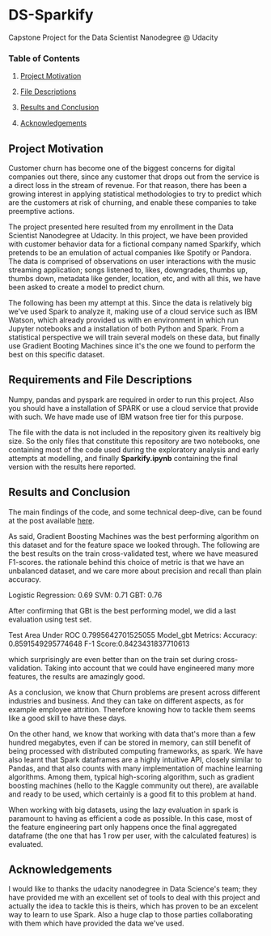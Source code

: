 # DS-Sparkify
Capstone Project for the Data Scientist Nanodegree @ Udacity

### Table of Contents

1. [Project Motivation](#project)

2. [File Descriptions](#file)

3. [Results and Conclusion](#results)

4. [Acknowledgements](#licensing)

   

## Project Motivation <a name="project"></a>

Customer churn has become one of the biggest concerns for digital companies out there, since any customer that drops out from the service is a direct loss in the stream of revenue. For that reason, there has been a growing interest in applying statistical methodologies to try to predict which are the customers at risk of churning, and enable these companies to take preemptive actions.

The project presented here resulted from my enrollment in the Data Scientist Nanodegree at Udacity. In this project, we have been provided with customer behavior data for a fictional company named Sparkify, which pretends to be an emulation of actual companies like Spotify or Pandora. The data is comprised of observations on user interactions with the music streaming application; songs listened to, likes, downgrades, thumbs up, thumbs down, metadata like gender, location, etc, and with all this, we have been asked to create a model to predict churn.

The following has been my attempt at this. Since the data is relatively big we've used Spark to analyze it, making use of a cloud service such as IBM Watson, which already provided us with en environment in which run Jupyter notebooks and a installation of both Python and Spark. From a statistical perspective we will train several models on these data, but finally use Gradient Booting Machines since it's the one we found to perform the best on this specific dataset.
    

## Requirements and File Descriptions <a name="file"></a>

Numpy, pandas and pyspark are required in order to run this project. Also you should have a installation of SPARK or use a cloud service that provide with such. We have made use of IBM watson free tier for this purpose.

The file with the data is not included in the repository given its realtively big size. So the only files that constitute this repository are two notebooks, one containing most of the code used during the exploratory analysis and early attempts at modelling, and finally **Sparkify.ipynb** containing the final version with the results here reported.
  
## Results and Conclusion <a name="results"></a>

The main findings of the code, and some technical deep-dive, can be found at the post available [here](https://medium.com/@ortiz.fernandez.alvaro/sparkify-137817f1dde4).

As said, Gradient Boosting Machines was the best performing algorithm on this dataset and for the feature space we looked through. The following are the best results on the train cross-validated test, where we have measured F1-scores. the rationale behind this choice of metric is that we have an unbalanced dataset, and we care more about precision and recall than plain accuracy. 

Logistic Regression: 0.69
SVM: 0.71
GBT: 0.76

After confirming that GBt is the best performing model, we did a last evaluation using test set.

Test Area Under ROC 0.7995642701525055
Model_gbt Metrics:
Accuracy: 0.8591549295774648
F-1 Score:0.8423431837710613

which surprisingly are even better than on the train set during cross-validation. Taking into account that we could have engineered many more features, the results are amazingly good.

As a conclusion, we know that Churn problems are present across different industries and business. And they can take on different aspects, as for example employee attrition. Therefore knowing how to tackle them seems like a good skill to have these days.

On the other hand, we know that working with data that's more than a few hundred megabytes, even if can be stored in memory, can still benefit of being processed with distributed computing frameworks, as spark. We have also learnt that Spark dataframes are a highly intuitive API, closely similar to Pandas, and that also counts with many implementation of machine learning algorithms. Among them, typical high-scoring algorithm, such as gradient boosting machines (hello to the Kaggle community out there), are available and ready to be used, which certainly is a good fit to this problem at hand.

When working with big datasets, using the lazy evaluation in spark is paramount to having as efficient a code as possible. In this case, most of the feature engineering part only happens once the final aggregated dataframe (the one that has 1 row per user, with the calculated features) is evaluated.

## Acknowledgements <a name="licensing"></a>

I would like to thanks the udacity nanodegree in Data Science's team; they have provided me with an excellent set of tools to deal with this project and actually the idea to tackle this is theirs, which has proven to be an excelent way to learn to use Spark. Also a huge clap to those parties collaborating with them which have provided the data we've used.
